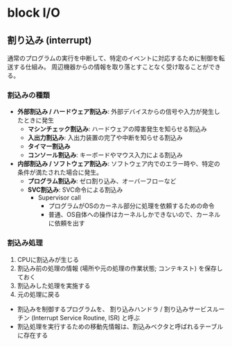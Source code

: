 # block I/O

## 割り込み (interrupt)

通常のプログラムの実行を中断して、特定のイベントに対応するために制御を転送する仕組み。
周辺機器からの情報を取り落とすことなく受け取ることができる。

### 割込みの種類

- **外部割込み / ハードウェア割込み**: 外部デバイスからの信号や入力が発生したときに発生
  - **マシンチェック割込み**: ハードウェアの障害発生を知らせる割込み
  - **入出力割込み**: 入出力装置の完了や中断を知らせる割込み
  - **タイマー割込み**
  - **コンソール割込み**: キーボードやマウス入力による割込み
- **内部割込み / ソフトウェア割込み**: ソフトウェア内でのエラー時や、特定の条件が満たされた場合に発生。
  - **プログラム割込み**: ゼロ割り込み、オーバーフローなど
  - **SVC割込み**: SVC命令による割込み
    - Supervisor call
      - プログラムがOSのカーネル部分に処理を依頼するための命令
      - 普通、OS自体への操作はカーネルしかできないので、カーネルに依頼を出す

### 割込み処理

1. CPUに割込みが生じる
2. 割込み前の処理の情報 (場所や元の処理の作業状態; コンテキスト) を保存しておく
3. 割込みした処理を実施する
4. 元の処理に戻る

- 割込みを制御するプログラムを、 割り込みハンドラ / 割り込みサービスルーチン (Interrupt Service Routine, ISR) と呼ぶ
- 割込処理を実行するための移動先情報は、割込みベクタと呼ばれるテーブルに存在する
